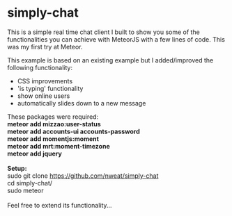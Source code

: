 # simply-chat
This is a simple real time chat client I built to show you some of the functionalities you can achieve with MeteorJS with a few lines of code. This was my first try at Meteor.

This example is based on an existing example but I added/improved the following functionality:
- CSS improvements
- 'is typing' functionality
- show online users
- automatically slides down to a new message

These packages were required: 
<br> <b>meteor add mizzao:user-status</b>
<br> <b>meteor add accounts-ui accounts-password</b>
<br> <b>meteor add momentjs:moment</b>
<br> <b>meteor add mrt:moment-timezone </b>
<br> <b>meteor add jquery</b>
<br><br>
<b>Setup:</b>  <br>
sudo git clone https://github.com/nweat/simply-chat <br>
cd simply-chat/ <br>
sudo meteor 
<br><br>
Feel free to extend its functionality...
